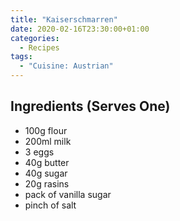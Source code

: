```yaml
---
title: "Kaiserschmarren"
date: 2020-02-16T23:30:00+01:00
categories:
  - Recipes
tags:
  - "Cuisine: Austrian"
---
```


## Ingredients (Serves One)

* 100g flour
* 200ml milk
* 3 eggs
* 40g butter
* 40g sugar
* 20g rasins
* pack of vanilla sugar
* pinch of salt
